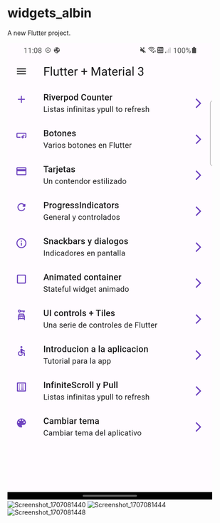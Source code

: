 # widgets_albin

A new Flutter project.

![](https://github.com/albinrk10/widgetsAppRiverpod/blob/nuevos-widgets/screenshot-1690776533269.png)
![Screenshot_1707081440](https://github.com/albinrk10/Widgets_App/assets/79820950/d8216132-44ff-4498-84ee-025c68410b23)
![Screenshot_1707081444](https://github.com/albinrk10/Widgets_App/assets/79820950/576a39cb-4233-43a2-846b-fb57dca691aa)
![Screenshot_1707081448](https://github.com/albinrk10/Widgets_App/assets/79820950/3426701d-15f6-4826-a43b-98c79f2ecb79)
